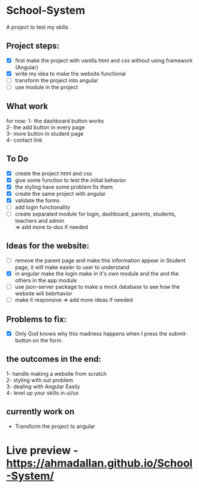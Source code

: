 # School-System
A project to test my skills

## Project steps:
- [x] first make the project with vanilla html and css without using framework (Angular)
- [X] write my idea to make the website functional
- [ ] transform the project into angular
- [ ] use module in the project 

## What work
for now:
1- the dashboard button works\
2- the add button in every page\
3- more button in student page\
4- contact link

## To Do
- [x] create the project html and css
- [x] give some function to test the initial behavior
- [x] the styling have some problem fix them
- [x] create the same project with angular
- [x] validate the forms
- [ ] add login functionality
- [ ] create separated module for login, dashboard, parents, students, teachers and admin\
=> add more to-dos if needed

## Ideas for the website:
- [ ] remove the parent page and make this information appear in Student page, it will make easier to user to understand
- [x] in angular make the login make in it's own module and the and the others in the app module
- [ ] use json-server package to make a mock database to see how the website will bebrhavior
- [ ] make it responsive
=> add more ideas if needed

## Problems to fix:
- [x] Only God knows why this madness happens when I press the submit-button on the form.

## the outcomes in the end:
1- handle making a website from scratch\
2- styling with out problem\
3- dealing with Angular Easily\
4- level up your skills in ui/ux

## currently work on
- Transform the project to angular
# Live preview - https://ahmadallan.github.io/School-System/
